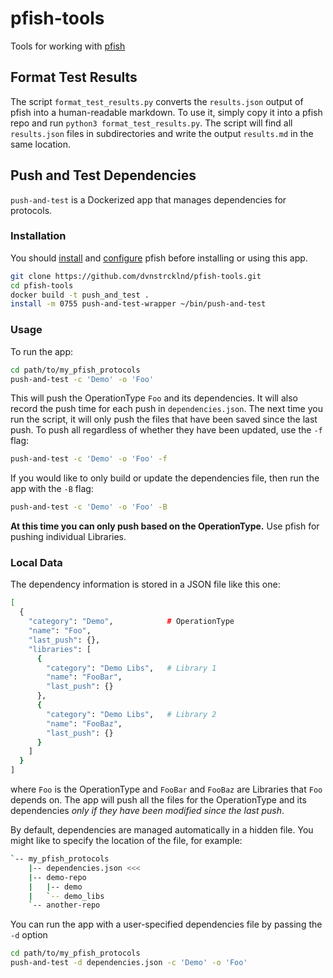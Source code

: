 # pfish-tools
Tools for working with [pfish](https://github.com/aquariumbio/pfish)

## Format Test Results
The script `format_test_results.py` converts the `results.json` output of pfish into a human-readable markdown. To use it, simply copy it into a pfish repo and run `python3 format_test_results.py`. The script will find all `results.json` files in subdirectories and write the output `results.md` in the same location.

## Push and Test Dependencies
`push-and-test` is a Dockerized app that manages dependencies for protocols.

### Installation
You should [install](https://github.com/aquariumbio/pfish#getting-started) and [configure](https://github.com/aquariumbio/pfish#configuring) pfish before installing or using this app.

```bash
git clone https://github.com/dvnstrcklnd/pfish-tools.git
cd pfish-tools
docker build -t push_and_test .
install -m 0755 push-and-test-wrapper ~/bin/push-and-test
```

### Usage
To run the app:
```bash
cd path/to/my_pfish_protocols
push-and-test -c 'Demo' -o 'Foo'
```
This will push the OperationType `Foo` and its dependencies. It will also record the push time for each push in `dependencies.json`. The next time you run the script, it will only push the files that have been saved since the last push. To push all regardless of whether they have been updated, use the `-f` flag:
```bash
push-and-test -c 'Demo' -o 'Foo' -f
```

If you would like to only build or update the dependencies file, then run the app with the `-B` flag:
```bash
push-and-test -c 'Demo' -o 'Foo' -B
```

**At this time you can only push based on the OperationType.** Use pfish for pushing individual Libraries.

### Local Data
The dependency information is stored in a JSON file like this one:

```bash
[
  {
    "category": "Demo",            # OperationType
    "name": "Foo",
    "last_push": {},
    "libraries": [
      {
        "category": "Demo Libs",   # Library 1
        "name": "FooBar",
        "last_push": {}
      },
      {
        "category": "Demo Libs",   # Library 2
        "name": "FooBaz",
        "last_push": {}
      }
    ]
  }
]
```
where `Foo` is the OperationType and `FooBar` and `FooBaz` are Libraries that `Foo` depends on. The app will push all the files for the OperationType and its dependencies *only if they have been modified since the last push*.

By default, dependencies are managed automatically in a hidden file. You might like to specify the location of the file, for example:
```bash
`-- my_pfish_protocols
    |-- dependencies.json <<<
    |-- demo-repo
    |   |-- demo
    |   `-- demo_libs
    `-- another-repo
```
You can run the app with a user-specified dependencies file by passing the `-d` option

```bash
cd path/to/my_pfish_protocols
push-and-test -d dependencies.json -c 'Demo' -o 'Foo'
```